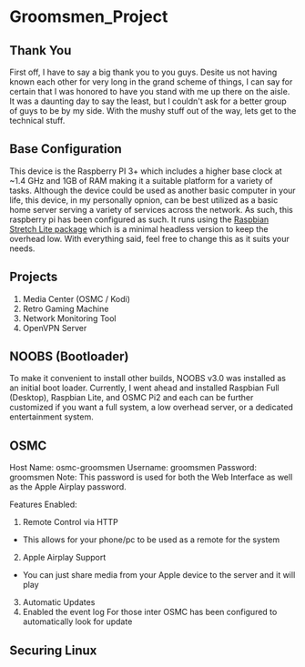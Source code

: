 # Groomsmen_Project


## Thank You
First off, I have to say a big thank you to you guys. Desite us not having known each other for very long in the grand scheme of things, I can say for certain that I was honored to have you stand with me up there on the aisle. It was a daunting day to say the least, but I couldn't ask for a better group of guys to be by my side. With the mushy stuff out of the way, lets get to the technical stuff.

## Base Configuration
This device is the Raspberry PI 3+ which includes a higher base clock at ~1.4 GHz and 1GB of RAM making it a suitable platform for a variety of tasks. Although the device could be used as another basic computer in your life, this device, in my personally opnion, can be best utilized as a basic home server serving a variety of services across the network. As such, this raspberry pi has been configured as such. It runs using the [Raspbian Stretch Lite package](https://www.raspberrypi.org/downloads/raspbian/) which is a minimal headless version to keep the overhead low. With everything said, feel free to change this as it suits your needs.


## Projects
1. Media Center (OSMC / Kodi)
2. Retro Gaming Machine
3. Network Monitoring Tool
4. OpenVPN Server

## NOOBS (Bootloader)
To make it convenient to install other builds, NOOBS v3.0 was installed as an initial boot loader. Currently, I went ahead and installed Raspbian Full (Desktop), Raspbian Lite, and OSMC Pi2 and each can be further customized if you want a full system, a low overhead server, or a dedicated entertainment system. 

## OSMC
Host Name: osmc-groomsmen
Username: groomsmen
Password: groomsmen
Note: This password is used for both the Web Interface as well as the Apple Airplay password.

Features Enabled:
1) Remote Control via HTTP
  - This allows for your phone/pc to be used as a remote for the system
2) Apple Airplay Support
  - You can just share media from your Apple device to the server and it will play
3) Automatic Updates
4) Enabled the event log
For those inter
OSMC has been configured to automatically look for update





## Securing Linux
